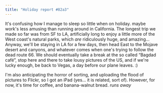 ```yaml
---
title: "Holiday report #82a3"
---
```


It's confusing how I manage to sleep so little when on holiday. maybe work's
less amusing than running around in California. The longest trip we made so
far was from SF to LA, artificially long to enjoy a little more of the West
coast's natural parks, which _are_ ridiculously huge, and amazing... Anyway,
we'll be staying in LA for a few days, then head East to the Mojave desert and
canyons, and whatever comes when one's trying to follow the dead route 66. We
should eventually take a break at the so called “Bagdad café”, stop here and
there to take lousy pictures of the US, and if we're lucky enough, be back to
Vegas, a day before our plane leaves. :)

I'm also anticipating the horror of sorting, and uploading the flood of
pictures to Flickr, so I got an iPad (yes... it is related, sort of). However,
for now, it's time for coffee, and banana-walnut bread. *runs away*

